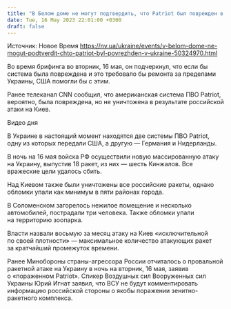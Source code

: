 ```yaml
---
title: "В Белом доме не могут подтвердить, что Patriot был поврежден в Украине"
date: Tue, 16 May 2023 22:01:00 +0300
draft: false
---
```

Источник: Новое Время https://nv.ua/ukraine/events/v-belom-dome-ne-mogut-podtverdit-chto-patriot-byl-povrezhden-v-ukraine-50324970.html


 Во время брифинга во вторник, 16 мая, он подчеркнул, что если бы система была повреждена и это требовало бы ремонта за пределами Украины, США помогли бы с этим.

Ранее телеканал CNN сообщил, что американская система ПВО Patriot, вероятно, была повреждена, но не уничтожена в результате российской атаки на Киев.

  Видео дня    

В Украине в настоящий момент находятся две системы ПВО Patriot, одну из которых передали США, а другую — Германия и Нидерланды.

В ночь на 16 мая войска РФ осуществили новую массированную атаку на Украину, выпустив 18 ракет, из них — шесть Кинжалов. Все вражеские цели удалось сбить.

Над Киевом также были уничтожены все российские ракеты, однако обломки упали как минимум в пяти районах города.

В Соломенском загорелось нежилое помещение и несколько автомобилей, пострадали три человека. Также обломки упали на территорию зоопарка.

Власти назвали восьмую за месяц атаку на Киев «исключительной по своей плотности» — максимальное количество атакующих ракет за кратчайший промежуток времени.

Ранее Минобороны страны-агрессора России отчиталось о провальной ракетной атаке на Украину в ночь на вторник, 16 мая, заявив о «пораженном Patriot». Спикер Воздушных сил Вооруженных сил Украины Юрий Игнат заявил, что ВСУ не будут комментировать информацию российской стороны о якобы поражении зенитно-ракетного комплекса.
